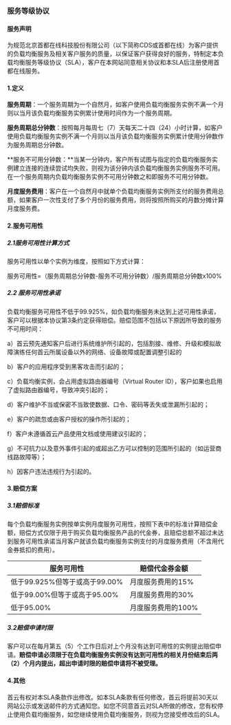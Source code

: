 ### 服务等级协议

#### 服务声明

为规范北京⾸都在线科技股份有限公司（以下简称CDS或⾸都在线）为客户提供的负载均衡服务及相关客户服务的质量，以保证客户获得良好的服务，特制定本负载均衡服务等级协议（SLA），客户在本⽹站同意相关协议和本SLA后注册使⽤⾸都在线服务。

#### 1.定义

**服务周期**：⼀个服务周期为⼀个⾃然⽉，如客户使⽤负载均衡服务实例不满⼀个⽉则以当⽉该负载均衡服务实例累计使⽤时间作为⼀个服务周期。

**服务周期总分钟数**：按照每⽉每周七（7）天每天⼆⼗四（24）⼩时计算，如客户使⽤负载均衡服务实例不满⼀个⽉则以当⽉该负载均衡服务实例累计使⽤分钟数作为服务周期总分钟数。

**服务不可⽤分钟数：**当某⼀分钟内，客户所有试图与指定的负载均衡服务实例建⽴连接的连续尝试均失败，则视为该分钟内该负载均衡服务实例服务不可⽤。 在⼀个服务周期内负载均衡服务实例不可⽤分钟数之和即服务不可⽤分钟数。

**⽉度服务费⽤**：客户在⼀个⾃然⽉中就单个负载均衡服务实例所⽀付的服务费⽤总额，如果客户⼀次性⽀付了多个⽉份的服务费⽤，则将按照所购买的⽉数分摊计算⽉度服务费。

#### 2.服务可⽤性

##### 2.1服务可⽤性计算⽅式

服务可⽤性以单个实例为维度，按照如下⽅式计算：

服务可⽤性=（服务周期总分钟数-服务不可⽤分钟数）/服务周期总分钟数x100%

##### 2.2 服务可⽤性承诺

负载均衡服务可⽤性不低于99.925%，如负载均衡服务未达到上述可⽤性承诺，客户可以根据本协议第3条约定获得赔偿。赔偿范围不包括以下原因所导致的服务不可⽤时间：

a）⾸云预先通知客户后进⾏系统维护所引起的，包括割接、维修、升级和模拟故障演练任何⾸云所属设备以外的⽹络、设备故障或配置调整引起的

b）客户的应⽤程序受到⿊客攻击⽽引起的；

c）负载均衡实例，会占⽤虚拟路由器编号（Virtual Router ID），客户如果也启⽤了虚拟路由器编号，导致冲突引起的；

d）客户维护不当或保密不当致使数据、⼝令、密码等丢失或泄漏所引起的；

e）客户的疏忽或由客户授权的操作所引起的；

f）客户未遵循⾸云产品使⽤⽂档或使⽤建议引起的；

g）不可抗⼒以及意外事件引起的或超出⼄⽅可以控制的范围所引起的（如运营商线路故障等）；

h）因客户违法违规⾏为引起的。

#### 3.赔偿⽅案

##### 3.1赔偿标准

每个负载均衡服务实例按单实例⽉度服务可⽤性，按照下表中的标准计算赔偿⾦额，赔偿⽅式仅限于⽤于购买负载均衡服务产品的代⾦券，且赔偿总额不超过未达到服务可⽤性承诺当⽉客户就该负载均衡服务实例⽀付的⽉度服务费⽤（不含⽤代⾦券抵扣的费⽤）。

| 服务可用性                    | 赔偿代金券金额     |
| ----------------------------- | ------------------ |
| 低于99.925%但等于或⾼于99.00% | ⽉度服务费⽤的15%  |
| 低于99.00%但等于或⾼于95.00%  | ⽉度服务费⽤的30%  |
| 低于95.00%                    | ⽉度服务费⽤的100% |

##### 3.2赔偿申请时限

客户可以在每⽉第五（5）个⼯作⽇后对上个⽉没有达到可⽤性的实例提出赔偿申请。**赔偿申请必须限于在负载均衡服务实例没有达到可⽤性的相关⽉份结束后两（2）个⽉内提出，超出申请时限的赔偿申请将不被受理。**

#### 4.其他

⾸云有权对本SLA条款作出修改。如本SLA条款有任何修改，⾸云将提前30天以⽹站公示或发送邮件的⽅式通知您。如您不同意⾸云对SLA所做的修改，您有权停⽌使⽤负载均衡服务，如您继续使⽤负载均衡服务，则视为您接受修改后的SLA。
